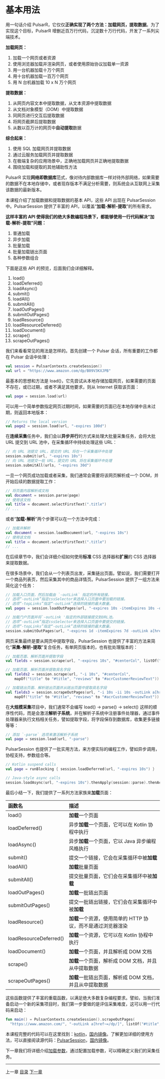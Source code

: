 基本用法
=

用一句话介绍 PulsarR，它仅仅**正确实现了两个方法：加载网页，提取数据**。为了实现这个目标，PulsarR 增删近百万行代码，沉淀数十万行代码，开发了一系列尖端技术。

**加载网页：**

1. 加载一个网页或者资源
2. 使用浏览器加载并渲染网页，或者使用原始协议加载单一资源
3. 用一台机器加载十万个网页
4. 用十台机器加载一百万个网页
5. 用 N 台机器加载 10 x N 万个网页

**提取数据：**

1. 从网页内容文本中提取数据，从文本资源中提取数据
2. 从文档对象模型（DOM）中提取数据
3. 同网页进行交互后提取数据
4. 将网页截屏后提取数据
5. 从数以百万计的网页中**自动提取**数据

**综合起来：**

1. 使用 SQL 加载网页并提取数据
2. 通过云服务加载网页并提取数据
3. 在极端复杂的应用场景中，正确地加载网页并正确地提取数据
4. 围绕加载和提取的其他辅助性方法

PulsarR 实现**网络即数据库**范式，像对待内部数据库一样对待外部网络，如果需要的数据不在本地存储中，或者现存版本不满足分析需要，则系统会从互联网上采集该数据的最新版本。

本课程介绍了加载数据和提取数据的基本 API，这些 API 出现在 PulsarSession 中。PulsarSession 提供了丰富的 API，以覆盖“**加载-解析-提取**”的所有需求。

**这样丰富的 API 使得我们的绝大多数编程场景下，都能够使用一行代码解决“加载-解析-提取”问题：**

1. 普通加载
2. 异步加载
3. 批量加载
4. 批量加载链出页面
5. 各种参数组合

下面是这些 API 的预览，后面我们会详细解释。

1. load()
2. loadDeferred()
3. loadAsync()
4. submit()
5. loadAll()
6. submitAll()  
7. loadOutPages() 
8. submitOutPages()
9. loadResource()
10. loadResourceDeferred()
11. loadDocument()
12. scrape()
13. scrapeOutPages()

我们来看看常见的用法是怎样的。首先创建一个 Pulsar 会话，所有重要的工作都在 Pulsar 会话中处理：

```kotlin
val session = PulsarContexts.createSession()
val url = "https://www.amazon.com/dp/B09V3KXJPB"
```

最基本的思想和方法是 load()，它先尝试从本地存储加载网页，如果需要的页面不存在，或已过期，或者不满足其他要求，则从 Internet 获取该页面：

```kotlin
val page = session.load(url)
```

可以用一个简单参数指定网页过期时间，如果需要的页面已在本地存储中且未过期，则返回本地版本：

```kotlin
// Returns the local version
val page2 = session.load(url, "-expires 100d")
```

在**连续采集**任务中，我们会以**异步并行**的方式来处理大批量采集任务，会将大批 URL 提交到 URL 池中，在采集循环中持续处理这些 URL：

```kotlin
// 向 URL 池提交 URL，提交的 URL 将在一个采集循环中处理
session.submit(url, "-expires 10s")
// 向 URL 池提交一批 URL，提交的 URL 将在采集循环中处理
session.submitAll(urls, "-expires 30d")
```

一旦一个网页成功加载或者采集，我们通常会需要将该网页解析成一个 DOM，并开始后续的数据提取工作：

```kotlin
// 将页面内容解析成文档
val document = session.parse(page)
// 使用该文档
val title = document.selectFirstText(".title")
// ...
```

或者“**加载-解析**”两个步骤可以在一个方法中完成：

```kotlin
// 加载并解析
val document = session.loadDocument(url, "-expires 10s")
// 使用该文档
val title = document.selectFirstText(".title")
// ...
```

在后续章节中，我们会详细介绍如何使用**标准** CSS 选择器和**扩展**的 CSS 选择器来提取数据。

在很多场景中，我们会从一个列表页出发，采集链出页面。譬如说，我们需要打开一个商品列表页，然后采集其中的商品详情页。PulsarSession 提供了一组方法来简化这个任务：

```kotlin
// 加载入口页面，然后加载由 `-outLink` 指定的所有链接。
// 选项“-outLink”指定cssSelector来选择入口页面中要加载的链接。
// 选项“-topLinks”指定“-outLink”选择的链接的最大数量。
val pages = session.loadOutPages(url, "-expires 10s -itemExpires 10s -outLink a[href~=/dp/] -topLinks 10")

// 加载门户页面并将`-outLink '指定的外部链接提交到URL池。
// 选项“-outLink”指定cssSelector来选择入口页面中要提交的链接。
// 选项“-topLinks”指定“-outLink”选择的链接的最大数量。
session.submitOutPages(url, "-expires 1d -itemExpires 7d -outLink a[href~=/dp/] -topLinks 10")
```

网页采集最终是要从网页中提取字段，PulsarSession 也提供了丰富的方法来简化“**采集-解析-提取**”复合任务，有单网页版本的，也有批处理版本的：

```kotlin
// 加载页面、解析页面并提取字段
val fields = session.scrape(url, "-expires 10s", "#centerCol", listOf("#title", "#acrCustomerReviewText"))

// 加载页面、解析页面并提取具名字段
val fields2 = session.scrape(url, "-i 10s", "#centerCol",
    mapOf("title" to "#title", "reviews" to "#acrCustomerReviewText"))

// 加载链出页面、解析链出页面并从链出页面中提取具名字段
val fields3 = session.scrapeOutPages(url, "-i 10s -ii 10s -outLink a[href~=/dp/] -topLink 10", "#centerCol",
    mapOf("title" to "#title", "reviews" to "#acrCustomerReviewText"))
```

在**大规模采集**项目中，我们通常不会编写 load() -> parse() -> select() 这样的顺序性代码，而是会激活**解析子系统**，并在解析子系统中注册事件处理器，通过事件处理器来执行文档相关任务，譬如提取字段，将字段保存到数据库，收集更多链接等等：

```kotlin
// 添加 `-parse` 选项来激活解析子系统
val page = session.load(url, "-parse")
```

PulsarSession 也提供了一批实用方法，来方便实际的编程工作，譬如异步调用，协程支持，参数组合等。

```kotlin
// Kotlin suspend calls
val page = runBlocking { session.loadDeferred(url, "-expires 10s") }

// Java-style async calls
session.loadAsync(url, "-expires 10s").thenApply(session::parse).thenAccept(session::export)
```

最后小结一下，我们提供了一系列方法家族来**加载**页面：

| 函数名                  | 描述                                                   |
|:-----------------------|:------------------------------------------------------|
| load()                 | **加载**一个页面                                        |
| loadDeferred()         | 异步**加载**一个页面，它可以在 Kotlin 协程中执行            |
| loadAsync()            | 异步**加载**一个页面，它以 Java 异步编程风格执行            |
| submit()               | 提交一个链接，它会在采集循环中被**加载**                    |
| loadAll()              | **加载**批量页面                                        |
| submitAll()            | 提交批量页面，它们会在采集循环中被**加载**                   |
| loadOutPages()         | **加载**一批链出页面                                     |
| submitOutPages()       | 提交一批链出链接，它们会在采集循环中被**加载**               |
| loadResource()         | **加载**一个资源，使用简单的 HTTP 协议，而不是通过浏览器渲染  |
| loadResourceDeferred() | **加载**一个资源，它可以在 Kotlin 协程中执行               |
| loadDocument()         | **加载**一个页面，并且解析成 DOM 文档                      |
| scrape()               | **加载**一个页面，解析成 DOM 文档，并且从中提取数据          |
| scrapeOutPages()       | **加载**一批链出页面，解析成 DOM 文档，并且从中提取数据       |

这些函数提供了丰富的重载函数，以满足绝大多数复杂编程要求。譬如，当我们准备启动一个新的采集项目时，我们第一步要做的是评估采集难度，这可以用一行代码来启动：

```kotlin
fun main() = PulsarContexts.createSession().scrapeOutPages(
  "https://www.amazon.com/", "-outLink a[href~=/dp/]", listOf("#title", "#acrCustomerReviewText"))
```

本课程完整的代码可以在这里找到：[kotlin](../../../pulsar-app/pulsar-examples/src/main/kotlin/ai/platon/pulsar/examples/_0_BasicUsage.kt)，[国内镜像](https://gitee.com/platonai_galaxyeye/pulsarr/blob/1.10.x/pulsar-app/pulsar-examples/src/main/kotlin/ai/platon/pulsar/examples/_0_BasicUsage.kt)。了解更加详细的使用方法，可以直接阅读源代码：[PulsarSession](../../../pulsar-skeleton/src/main/kotlin/ai/platon/pulsar/session/PulsarSession.kt)，[国内镜像](https://gitee.com/platonai_galaxyeye/pulsarr/blob/1.10.x/pulsar-skeleton/src/main/kotlin/ai/platon/pulsar/session/PulsarSession.kt)。

下一章我们将详细介绍[加载参数](https://zhuanlan.zhihu.com/p/576068177)，通过配置加载参数，可以精确定义我们的采集任务。

------

上一章 [目录](1catalogue.md) [下一章](3load-options.md)
